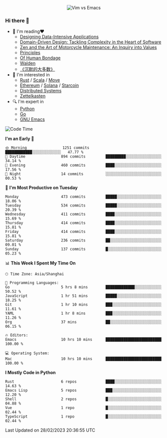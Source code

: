 <p align="center">
    <img src="https://gist.githubusercontent.com/coldnight/e696baffb094e71c96cb302118878eae/raw/40ea5053a6f66cc65f90f437e4173497da225958/banner.gif" alt="Vim vs Emacs" />
</p>

### Hi there 👋

- 📖 I'm reading❤️
    + [Designing Data-Intensive Applications](https://www.oreilly.com/library/view/designing-data-intensive-applications/9781491903063/)
    + [Domain-Driven Design: Tackling Complexity in the Heart of Software](https://www.dddcommunity.org/book/evans_2003/)
    + [Zen and the Art of Motorcycle Maintenance: An Inquiry into Values](https://en.wikipedia.org/wiki/Zen_and_the_Art_of_Motorcycle_Maintenance)
    + [Principles](https://www.principles.com/)
    + [Of Human Bondage](https://en.wikipedia.org/wiki/Of_Human_Bondage)
    + [Walden](https://en.wikipedia.org/wiki/Walden)
    + [《沉默的大多数》](https://en.wikipedia.org/wiki/Silent_majority)
- 🌱 I'm interested in
    + [Rust](https://www.rust-lang.org/) / [Scala](https://www.scala-lang.org/) / [Move](https://github.com/move-language/move/)
    + [Ethereum](https://ethereum.org/en/) / [Solana](https://solana.com/) / [Starcoin](https://github.com/starcoinorg/starcoin)
	+ [Distributed Systems](https://www.linuxzen.com/notes/topics/20200320174417_%E5%88%86%E5%B8%83%E5%BC%8F/)
	+ [Zettelkasten](https://www.linuxzen.com/notes/notes/20220120080920-slip_box/)
- 🔍 I'm expert in
    + [Python](https://www.python.org/)
    + [Go](https://go.dev/)
    + [GNU Emacs](https://www.gnu.org/software/emacs/)

<!--START_SECTION:waka-->
![Code Time](http://img.shields.io/badge/Code%20Time-1%2C918%20hrs%2041%20mins-blue)

**I'm an Early 🐤** 

```text
🌞 Morning                1251 commits        ████████████░░░░░░░░░░░░░   47.77 % 
🌆 Daytime                894 commits         █████████░░░░░░░░░░░░░░░░   34.14 % 
🌃 Evening                460 commits         ████░░░░░░░░░░░░░░░░░░░░░   17.56 % 
🌙 Night                  14 commits          ░░░░░░░░░░░░░░░░░░░░░░░░░   00.53 % 
```
📅 **I'm Most Productive on Tuesday** 

```text
Monday                   473 commits         █████░░░░░░░░░░░░░░░░░░░░   18.06 % 
Tuesday                  534 commits         █████░░░░░░░░░░░░░░░░░░░░   20.39 % 
Wednesday                411 commits         ████░░░░░░░░░░░░░░░░░░░░░   15.69 % 
Thursday                 414 commits         ████░░░░░░░░░░░░░░░░░░░░░   15.81 % 
Friday                   414 commits         ████░░░░░░░░░░░░░░░░░░░░░   15.81 % 
Saturday                 236 commits         ██░░░░░░░░░░░░░░░░░░░░░░░   09.01 % 
Sunday                   137 commits         █░░░░░░░░░░░░░░░░░░░░░░░░   05.23 % 
```


📊 **This Week I Spent My Time On** 

```text
🕑︎ Time Zone: Asia/Shanghai

💬 Programming Languages: 
Go                       5 hrs 8 mins        █████████████░░░░░░░░░░░░   50.52 % 
JavaScript               1 hr 51 mins        █████░░░░░░░░░░░░░░░░░░░░   18.25 % 
Git                      1 hr 10 mins        ███░░░░░░░░░░░░░░░░░░░░░░   11.61 % 
YAML                     1 hr 8 mins         ███░░░░░░░░░░░░░░░░░░░░░░   11.26 % 
Org                      37 mins             ██░░░░░░░░░░░░░░░░░░░░░░░   06.15 % 

🔥 Editors: 
Emacs                    10 hrs 10 mins      █████████████████████████   100.00 % 

💻 Operating System: 
Mac                      10 hrs 10 mins      █████████████████████████   100.00 % 
```

**I Mostly Code in Python** 

```text
Rust                     6 repos             ████░░░░░░░░░░░░░░░░░░░░░   14.63 % 
Emacs Lisp               5 repos             ███░░░░░░░░░░░░░░░░░░░░░░   12.20 % 
Shell                    2 repos             █░░░░░░░░░░░░░░░░░░░░░░░░   04.88 % 
Vue                      1 repo              █░░░░░░░░░░░░░░░░░░░░░░░░   02.44 % 
TypeScript               1 repo              █░░░░░░░░░░░░░░░░░░░░░░░░   02.44 % 
```




 Last Updated on 28/02/2023 20:36:55 UTC
<!--END_SECTION:waka-->
